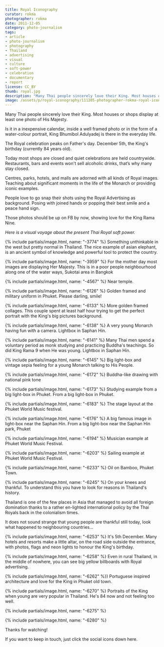 ```yaml
---
title: Royal Iconography
curator: rokma
photographer: rokma
date: 2011-12-05
category: photo-journalism
tags:
- article
- photo-journalism
- photography
- Thailand
- advertising
- visual
- culture
- soft-power
- celebration
- documentary
- report
license: CC_BY
thumb: royal.jpg
description: "Many Thai people sincerely love their King. Most houses or shops display at least one photo of King Bhumibol Adulyadej."
image: /assets/p/royal-iconography/111205-photographer-rokma-royal-iconography.jpg
---
```

Many Thai people sincerely love their King. Most houses or shops display at least one photo of His Majesty.

Is it in a inexpensive calendar, inside a well framed photo or in the form of a water-colour portrait, King Bhumibol Adulyadej is there in the everyday life.

The Royal celebration peaks on Father's day. December 5th, the King's birthday (currently 84 years old).

Today most shops are closed and quiet celebrations are held countrywide. Restaurants, bars and events won't sell alcoholic drinks, that&rsquo;s why many stay closed.

Centres, parks, hotels, and malls are adorned with all kinds of Royal images. Teaching about significant moments in the life of the Monarch or providing iconic examples.

People love to go snap their shots using the Royal Advertising as background. Posing with joined hands or popping their best smile and a peace hand sign.

Those photos should be up on FB by now, showing love for the King Rama Nine.

_Here is a visual voyage about the present Thai Royal soft power._


{% include partials/image.html, name: "-3774" %}
Something unthinkable in the west but pretty normal in Thailand. The nice example of asian elephant, is an ancient symbol of knowledge and powerful tool to protect the country.


{% include partials/image.html, name: "-3959" %}
For the mother day most images are displaying Her Majesty. This is in a poor people neighbourhood along one of the water ways, Sukotai area in Bangkok


{% include partials/image.html, name: "-4567" %}
Near temple.


{% include partials/image.html, name: "-6126" %}
Golden framed and military uniform in Phuket. Please darling,&nbsp;smile!


{% include partials/image.html, name: "-6133" %}
More golden framed collages. This couple spent at least half hour trying to get the perfect portrait with the King&#39;s big pictures background.


{% include partials/image.html, name: "-6138" %}
A very young Monarch having fun with a camera. Lightbox in Saphan Hin.


{% include partials/image.html, name: "-6141" %}
Many Thai men spend a voluntary period as monk studying and practicing Buddha&#39;s teachings. So did King Rama 9 when He was young. Lightbox in Saphan Hin.


{% include partials/image.html, name: "-6145" %}
Big light-box and vintage&nbsp;sepia feeling for a young Monarch talking to His People.


{% include partials/image.html, name: "-6172" %}
Buddha-like drawing with national pink tone


{% include partials/image.html, name: "-6173" %}
Studying example from a big light-box in Phuket. From a big light-box in Phuket.


{% include partials/image.html, name: "-6183" %}
The stage layout at the Phuket World Music festival.


{% include partials/image.html, name: "-6176" %}
A big famous image in light-box near the Saphan Hin. From a big light-box near the Saphan Hin park, Phuket

{% include partials/image.html, name: "-6194" %}
Musician example at Phuket World Music Festival.

{% include partials/image.html, name: "-6203" %}
Sailing example at Phuket World Music Festival.

{% include partials/image.html, name: "-6233" %}
Oil on Bamboo, Phuket Town.


{% include partials/image.html, name: "-6245" %}
On your knees and thankful. To understand this you have to look for reasons in Thailand&#39;s history.

Thailand is one of the few places in Asia that managed to avoid all foreign domination thanks to a rather en-lighted international policy by the Thai Royals back in the colonialism times.

It does not sound strange that young people are thankful still today, look what happened to neighbouring countries...


{% include partials/image.html, name: "-6253" %}
It&#39;s 5th December. Many hotels and resorts make a little altar, on the road side outside the entrance, with photos, flags and neon lights to honour the King&#39;s birthday.


{% include partials/image.html, name: "-6258" %}
Even in rural Thailand, in the middle of nowhere, you can see big yellow billboards with Royal advertising.


{% include partials/image.html, name: "-6262" %})
Portuguese inspired architecture and love for the King in Phuket old town.

{% include partials/image.html, name: "-6270" %}
Portraits of the King when young are very popular in Thailand. He&#39;s 84 now and not feeling too well.

{% include partials/image.html, name: "-6275" %}


{% include partials/image.html, name: "-6280" %}


Thanks for watching!

If you want to keep in touch, just click the social icons down here.
